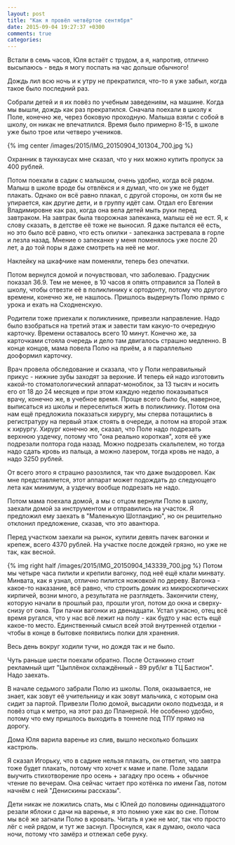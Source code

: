 ```yaml
---
layout: post
title: "Как я провёл четвёртое сентября"
date: 2015-09-04 19:27:37 +0300
comments: true
categories: 
---
```

Встали в семь часов, Юля встаёт с трудом, а я, напротив, отлично высыпаюсь - ведь я могу поспать на час дольше обычного! 

Дождь лил всю ночь и к утру не прекратился, что-то я уже забыл, когда такое было последний раз.

Собрали детей и я их повёз по учебным заведениям, на машине. Когда мы вышли, дождь как раз прекратился. Сначала поехали в школу к Поле, конечно же, через боковую проходную. Малыша взяли с собой в школу, он никак не впечатлился. Время было примерно 8-15, в школе уже было трое или четверо учеников.

{% img center /images/2015/IMG_20150904_101304_700.jpg %}

Охранник в таунхаусах мне сказал, что у них можно купить пропуск за 400 рублей.

Потом поехали в садик с малышом, очень удобно, когда всё рядом. Малыш в школе вроде бы отвлёкся и я думал, что он уже не будет плакать. Однако он всё равно плакал, с другой стороны, он хотя бы не упирается, как другие дети, и в группу идёт сам. Отдал его Евгении Владимировне как раз, когда она вела детей мыть руки перед завтраком. На завтрак была творожная запеканка, малыш её не ест. Я, к слову сказать, в детстве её тоже не выносил. Я даже пытался её есть, но это было всё равно, что есть опилки - запеканка застревала в горле и лезла назад. Мнение о запеканке у меня поменялось уже после 20 лет, а до той поры я даже смотреть на неё не мог.

Наклейку на шкафчике нам поменяли, теперь без опечатки.

Потом вернулся домой и почувствовал, что заболеваю. Градусник показал 36.9. Тем не менее, в 10 часов я опять отправился за Полей в школу, чтобы отвезти её в поликлинику к ортодонту, потому что другого времени, конечно же, не нашлось. Пришлось выдернуть Полю прямо с урока и ехать на Сходненскую.

Родители тоже приехали к поликлинике, привезли направление. Надо было взобраться на третий этаж и завести там какую-то очередную карточку. Времени оставалось всего 10 минут. Конечно же, за карточками стояла очередь и дело там двигалось страшно медленно. В конце концов, мама повела Полю на приём, а я параллельно дооформил карточку.

Врач провела обследование и сказала, что у Поли неправильный прикус - нижние зубы заходят за верхние. И теперь ей надо изготовить какой-то стоматологический аппарат-моноблок, за 13 тысяч и носить его от 18 до 24 месяцев и при этом каждую неделю показываться врачу, конечно же, в учебное время. Проще всего было бы, наверное, выписаться из школы и переселиться жить в поликлинику. Потом она нам ещё предложила показаться хирургу, мы сперва потащились в регистратуру на первый этаж стоять в очереди, а потом на второй этаж к хирургу. Хирург конечно же, сказал, что Поле надо подрезать верхнюю уздечку, потому что "она реально короткая", хотя её уже подрезали полтора года назад. Можно подрезать скальпелем, но тогда надо сдать кровь из пальца, а можно лазером, тогда кровь не надо, а надо 3250 рублей.
 
От всего этого я страшно разозлился, так что даже выздоровел. Как мне представляется, этот аппарат может подождать до следующего лета как минимум, а уздечку вообще подрезать не надо.

Потом мама поехала домой, а мы с отцом вернули Полю в школу, заехали домой за инструментом и отправились на участок. Я предложил ему заехать в "Маленькую Шотландию", но он решительно отклонил предложение, сказав, что это авантюра.

Перед участком заехали на рынок, купили девять пачек вагонки и крепеж, всего 4370 рублей. На участке после дождей грязно, но уже не так, как весной.

{% img right half /images/2015/IMG_20150904_143339_700.jpg %}
Потом мы четыре часа пилили и крепили вагонку, под неё ещё клали минвату. Минвата, как я узнал, отлично пилится ножовкой по дереву. Вагонка - какое-то наказание, всё равно, что строить домик из микроскопических кирпичей, возни много, а результата не разглядеть. Закончили стену, которую начали в прошлый раз, прошли угол, потом до окна и сверху-снизу от окна. Три пачки вагонки из двенадцати. Устал ужасно, отец всё время ругался, что у нас всё лежит на полу - как будто у нас есть ещё какое-то место. Единственный смысл всей этой внутренней отделки - чтобы в конце в бытовке появились полки для хранения.

Весь день вокруг ходили тучи, но дождя так и не было.

Чуть раньше шести поехали обратно. После Останкино стоит рекламный щит "Цыплёнок охлаждённый - 89 руб/кг в ТЦ Бастион". Надо заехать.

В начале седьмого забрали Полю из школы. Поля, оказывается, не знает, как зовут её учительницу и как зовут мальчика, с которым она сидит за партой. Привезли Полю домой, высадили около подъезда, и я повёз отца к метро, на этот раз до Планерной. Не особенно удобно, потому что ему пришлось выходить в тоннеле под ТПУ прямо на дорогу.

Дома Юля варила варенье из слив, вышло несколько больших кастрюль. 

Я сказал Игорьку, что в садике нельзя плакать, он ответил, что завтра тоже будет плакать, потому что хочет к маме и папе. Поле задали выучить стихотворение про осень + загадку про осень + обычное чтение по вечерам. Она сейчас читает про котёнка по имени Гав, потом начнём с ней "Денискины рассказы".

Дети никак не ложились спать, мы с Юлей до половины одиннадцатого резали яблоки с дачи на варенье, я это помню уже как во сне. Потом мы всё же загнали Полю в кровать. Читать я уже не мог, так что просто лёг с ней рядом, и тут же заснул. Проснулся, как я думаю, около часа ночи, потому что замёрз и отлежал себе руку.

